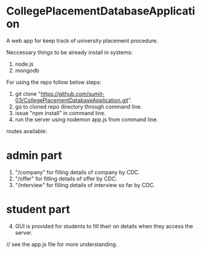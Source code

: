 # CollegePlacementDatabaseApplication

A web app for keep track of university placement procedure.

Neccessary things to be already install in systems: 
1. node.js
2. mongodb

For using the repo follow below steps:
1. git clone "https://github.com/sumit-03/CollegePlacementDatabaseApplication.git".
2. go to cloned repo directory through command line.
3. issue "npm install" in command line.
4. run the server using nodemon app.js from command line.


routes available:
# admin part
1. "/company" for filling details of company by CDC.
2. "/offer" for filling details of offer by CDC.
3. "/interview" for filling details of interview so far by CDC.

# student part
4. GUI is provided for students to fill their on details when they access the server.

// see the app.js file for more understanding.
